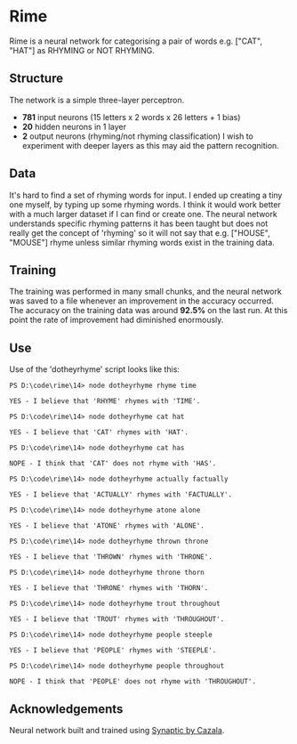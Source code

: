 # Rime
Rime is a neural network for categorising a pair of words e.g. ["CAT", "HAT"] as RHYMING or NOT RHYMING.

## Structure
The network is a simple three-layer perceptron.
* **781** input neurons (15 letters x 2 words x 26 letters + 1 bias)
* **20** hidden neurons in 1 layer
* **2** output neurons (rhyming/not rhyming classification)
I wish to experiment with deeper layers as this may aid the pattern recognition.

## Data
It's hard to find a set of rhyming words for input. I ended up creating a tiny one myself, by typing up some rhyming words. I think it would work better with a much larger dataset if I can find or create one. The neural network understands specific rhyming patterns it has been taught but does not really get the concept of 'rhyming' so it will not say that e.g. ["HOUSE", "MOUSE"] rhyme unless similar rhyming words exist in the training data.

## Training
The training was performed in many small chunks, and the neural network was saved to a file whenever an improvement in the accuracy occurred.
The accuracy on the training data was around **92.5%** on the last run. At this point the rate of improvement had diminished enormously.

## Use
Use of the 'dotheyrhyme' script looks like this:

```
PS D:\code\rime\14> node dotheyrhyme rhyme time

YES - I believe that 'RHYME' rhymes with 'TIME'.

PS D:\code\rime\14> node dotheyrhyme cat hat

YES - I believe that 'CAT' rhymes with 'HAT'.

PS D:\code\rime\14> node dotheyrhyme cat has

NOPE - I think that 'CAT' does not rhyme with 'HAS'.

PS D:\code\rime\14> node dotheyrhyme actually factually

YES - I believe that 'ACTUALLY' rhymes with 'FACTUALLY'.

PS D:\code\rime\14> node dotheyrhyme atone alone

YES - I believe that 'ATONE' rhymes with 'ALONE'.

PS D:\code\rime\14> node dotheyrhyme thrown throne

YES - I believe that 'THROWN' rhymes with 'THRONE'.

PS D:\code\rime\14> node dotheyrhyme throne thorn

YES - I believe that 'THRONE' rhymes with 'THORN'.

PS D:\code\rime\14> node dotheyrhyme trout throughout

YES - I believe that 'TROUT' rhymes with 'THROUGHOUT'.

PS D:\code\rime\14> node dotheyrhyme people steeple

YES - I believe that 'PEOPLE' rhymes with 'STEEPLE'.

PS D:\code\rime\14> node dotheyrhyme people throughout

NOPE - I think that 'PEOPLE' does not rhyme with 'THROUGHOUT'.
```

## Acknowledgements
Neural network built and trained using [Synaptic by Cazala](https://github.com/cazala/synaptic).